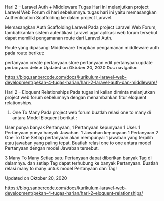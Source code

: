 Hari 2 – Laravel Auth + Middleware
Tugas Hari ini melanjutkan project Laravel Web Forum di hari sebelumnya. tugas hari ini yaitu memasangkan Authentication Scaffolding ke dalam project Laravel.

Memasangkan Auth Scaffolding Laravel
Pada project Laravel Web Forum, tambahkanlah sistem autentikasi Laravel agar aplikasi web forum tersebut dapat memiliki pengamanan route dari Laravel Auth.

Route yang dipasangi Middleware
Terapkan pengamanan middleware auth pada route berikut:

pertanyaan.create
pertanyaan.store
pertanyaan.edit
pertanyaan.update
pertanyaan.delete
Updated on Oktober 20, 2020
Doc navigation

https://blog.sanbercode.com/docs/kurikulum-laravel-web-development/pekan-4-tugas-harian/hari-2-laravel-auth-dan-middleware/






Hari 2 – Eloquent Relationships
Pada tugas ini kalian diminta melanjutkan project web forum sebelumnya dengan menambahkan fitur eloquent relationships.

1. One To Many
Pada project web forum buatlah relasi one to many di antara Model Eloquent berikut :

User punya banyak Pertanyaan, 1 Pertanyaan kepunyaan 1 User.
1 Pertanyaan punya banyak Jawaban. 1 Jawaban kepunyaan 1 Pertanyaan
2. One To One
Setiap pertanyaan akan mempunyai 1 jawaban yang terpilih atau jawaban yang paling tepat. Buatlah relasi one to one antara model Pertanyaan dengan model Jawaban tersebut.

3 Many To Many
Setiap satu Pertanyaan dapat diberikan banyak Tag di dalamnya. dan setiap Tag dapat terhubung ke banyak Pertanyaan. Buatlah relasi many to many untuk model Pertanyaan dan Tag!

Updated on Oktober 20, 2020

https://blog.sanbercode.com/docs/kurikulum-laravel-web-development/pekan-4-tugas-harian/hari-2-eloquent-relationships/
